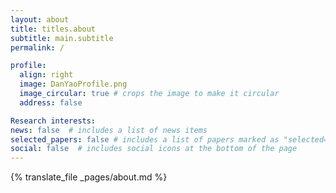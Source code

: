 ```yaml
---
layout: about
title: titles.about
subtitle: main.subtitle
permalink: /

profile:
  align: right
  image: DanYaoProfile.png
  image_circular: true # crops the image to make it circular
  address: false

Research interests: 
news: false  # includes a list of news items
selected_papers: false # includes a list of papers marked as "selected={true}"
social: false  # includes social icons at the bottom of the page
---
```


{% translate_file _pages/about.md %}
